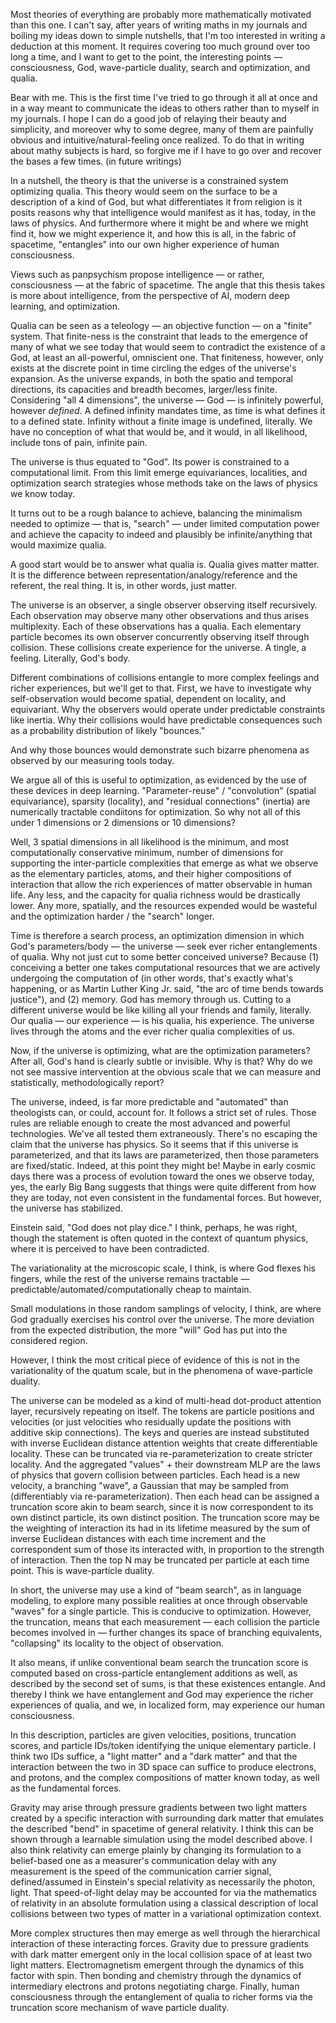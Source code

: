 Most theories of everything are probably more mathematically motivated than this one. I can't say, after years of writing maths in my journals and boiling my ideas down to simple nutshells, that I'm too interested in writing a deduction at this moment. It requires covering too much ground over too long a time, and I want to get to the point, the interesting points — consciousness, God, wave-particle duality, search and optimization, and qualia.

Bear with me. This is the first time I've tried to go through it all at once and in a way meant to communicate the ideas to others rather than to myself in my journals. I hope I can do a good job of relaying their beauty and simplicity, and moreover why to some degree, many of them are painfully obvious and intuitive/natural-feeling once realized. To do that in writing about mathy subjects is hard, so forgive me if I have to go over and recover the bases a few times. (in future writings)

In a nutshell, the theory is that the universe is a constrained system optimizing qualia. This theory would seem on the surface to be a description of a kind of God, but what differentiates it from religion is it posits reasons why that intelligence would manifest as it has, today, in the laws of physics. And furthermore where it might be and where we might find it, how we might experience it, and how this is all, in the fabric of spacetime, "entangles" into our own higher experience of human consciousness.

Views such as panpsychism propose intelligence — or rather, consciousness — at the fabric of spacetime. The angle that this thesis takes is more about intelligence, from the perspective of AI, modern deep learning, and optimization.

Qualia can be seen as a teleology — an objective function — on a "finite" system. That finite-ness is the constraint that leads to the emergence of many of what we see today that would seem to contradict the existence of a God, at least an all-powerful, omniscient one. That finiteness, however, only exists at the discrete point in time circling the edges of the universe's expansion. As the universe expands, in both the spatio and temporal directions, its capacities and breadth becomes, larger/less finite. Considering "all 4 dimensions", the universe — God — is infinitely powerful, however *defined*. A defined infinity mandates time, as time is what defines it to a defined state. Infinity without a finite image is undefined, literally. We have no conception of what that would be, and it would, in all likelihood, include tons of pain, infinite pain.

The universe is thus equated to "God". Its power is constrained to a computational limit. From this limit emerge equivariances, localities, and optimization search strategies whose methods take on the laws of physics we know today.

It turns out to be a rough balance to achieve, balancing the minimalism needed to optimize — that is, "search" — under limited computation power and achieve the capacity to indeed and plausibly be infinite/anything that would maximize qualia.

A good start would be to answer what qualia is. Qualia gives matter matter. It is the difference between representation/analogy/reference and the referent, the real thing. It is, in other words, just matter. 

The universe is an observer, a single observer observing itself recursively. Each observation may observe many other observations and thus arises multiplexity. Each of these observations has a qualia. Each elementary particle becomes its own observer concurrently observing itself through collision. These collisions create experience for the universe. A tingle, a feeling. Literally, God's body.

Different combinations of collisions entangle to more complex feelings and richer experiences, but we'll get to that. First, we have to investigate why self-observation would become spatial, dependent on locality, and equivariant. Why the observers would operate under predictable constraints like inertia. Why their collisions would have predictable consequences such as a probability distribution of likely "bounces."

And why those bounces would demonstrate such bizarre phenomena as observed by our measuring tools today.

We argue all of this is useful to optimization, as evidenced by the use of these devices in deep learning. "Parameter-reuse" / "convolution" (spatial equivariance), sparsity (locality), and "residual connections" (inertia) are numerically tractable condiitons for optimization. So why not all of this under 1 dimensions or 2 dimensions or 10 dimensions?

Well, 3 spatial dimensions in all likelihood is the minimum, and most computationally conservative minimum, number of dimensions for supporting the inter-particle complexities that emerge as what we observe as the elementary particles, atoms, and their higher compositions of interaction that allow the rich experiences of matter observable in human life. Any less, and the capacity for qualia richness would be drastically lower. Any more, spatially, and the resources expended would be wasteful and the optimization harder / the "search" longer.

Time is therefore a search process, an optimization dimension in which God's parameters/body — the universe — seek ever richer entanglements of qualia. Why not just cut to some better conceived universe? Because (1) conceiving a better one takes computational resources that we are actively undergoing the computation of (in other words, that's exactly what's happening, or as Martin Luther King Jr. said, "the arc of time bends towards justice"), and (2) memory. God has memory through us. Cutting to a different universe would be like killing all your friends and family, literally. Our qualia — our experience — is his qualia, his experience. The universe lives through the atoms and the ever richer qualia complexities of us.

Now, if the universe is optimizing, what are the optimization parameters? After all, God's hand is clearly subtle or invisible. Why is that? Why do we not see massive intervention at the obvious scale that we can measure and statistically, methodologically report?

The universe, indeed, is far more predictable and "automated" than theologists can, or could, account for. It follows a strict set of rules. Those rules are reliable enough to create the most advanced and powerful technologies. We've all tested them extraneously. There's no escaping the claim that the universe has physics. So it seems that if this universe is parameterized, and that its laws are parameterized, then those parameters are fixed/static. Indeed, at this point they might be! Maybe in early cosmic days there was a process of evolution toward the ones we observe today, yes, the early Big Bang suggests that things were quite different from how they are today, not even consistent in the fundamental forces. But however, the universe has stabilized.

Einstein said, "God does not play dice." I think, perhaps, he was right, though the statement is often quoted in the context of quantum physics, where it is perceived to have been contradicted.

The variationality at the microscopic scale, I think, is where God flexes his fingers, while the rest of the universe remains tractable — predictable/automated/computationally cheap to maintain.

Small modulations in those random samplings of velocity, I think, are where God gradually exercises his control over the universe. The more deviation from the expected distribution, the more "will" God has put into the considered region.

However, I think the most critical piece of evidence of this is not in the variationality of the quatum scale, but in the phenomena of wave-particle duality.

The universe can be modeled as a kind of multi-head dot-product attention layer, recursively repeating on itself. The tokens are particle positions and velocities (or just velocities who residually update the positions with additive skip connections). The keys and queries are instead substituted with inverse Euclidean distance attention weights that create differentiable locality. These can be truncated via re-parameterization to create stricter locality. And the aggregated "values" + their downstream MLP are the laws of physics that govern collision between particles. Each head is a new velocity, a branching "wave", a Gaussian that may be sampled from (differentiably via re-parameterization). Then each head can be assigned a truncation score akin to beam search, since it is now correspondent to its own distinct particle, its own distinct position. The truncation score may be the weighting of interaction its had in its lifetime measured by the sum of inverse Euclidean distances with each time increment and the correspondent sum of those its interacted with, in proportion to the strength of interaction. Then the top N may be truncated per particle at each time point. This is wave-particle duality.

In short, the universe may use a kind of "beam search", as in language modeling, to explore many possible realities at once through observable "waves" for a single particle. This is conducive to optimization. However, the truncation, means that each measurement — each collision the particle becomes involved in — further changes its space of branching equivalents, "collapsing" its locality to the object of observation.

It also means, if unlike conventional beam search the truncation score is computed based on cross-particle entanglement additions as well, as described by the second set of sums, is that these existences entangle. And thereby I think we have entanglement and God may experience the richer experiences of qualia, and we, in localized form, may experience our human consciousness.

In this description, particles are given velocities, positions, truncation scores, and particle IDs/token identifying the unique elementary particle. I think two IDs suffice, a "light matter" and a "dark matter" and that the interaction between the two in 3D space can suffice to produce electrons, and protons, and the complex compositions of matter known today, as well as the fundamental forces.

Gravity may arise through pressure gradients between two light matters created by a specific interaction with surrounding dark matter that emulates the described "bend" in spacetime of general relativity. I think this can be shown through a learnable simulation using the model described above. I also think relativity can emerge plainly by changing its formulation to a belief-based one as a measurer's communication delay with any measurement is the speed of the communication carrier signal, defined/assumed in Einstein's special relativity as necessarily the photon, light. That speed-of-light delay may be accounted for via the mathematics of relativity in an absolute formulation using a classical description of local collisions between two types of matter in a variational optimization context.

More complex structures then may emerge as well through the hierarchical interaction of these interacting forces. Gravity due to pressure gradients with dark matter emergent only in the local collision space of at least two light matters. Electromagnetism emergent through the dynamics of this factor with spin. Then bonding and chemistry through the dynamics of intermediary electrons and protons negotiating charge. Finally, human consciousness through the entanglement of qualia to richer forms via the truncation score mechanism of wave particle duality.
